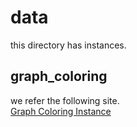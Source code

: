# data
this directory has instances.

## graph_coloring
we refer the following site.  
[Graph Coloring Instance](https://mat.tepper.cmu.edu/COLOR/instances.html)  
